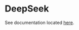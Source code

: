 # DeepSeek

See documentation located [here][1].

[1]: <https://nicholaswilde.io/homelab/apps/deepseek/>
